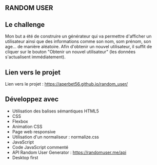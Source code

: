 ## RANDOM USER

## Le challenge

Mon but a été de construire un générateur qui va permettre d'afficher un utilisateur ainsi que des informations comme son nom, som prénom, son age... de manière aléatoire.
Afin d'obtenir un nouvel utilisateur, il suffit de cliquer sur le bouton "Obtenir un nouvel utilisateur" (les données s'actualisent immédiatement).

## Lien vers le projet

Lien vers le projet : https://aperbet56.github.io/random_user/

## Développez avec

- Utilisation des balises sémantiques HTML5
- CSS
- Flexbox
- Animation CSS
- Page web responsive
- Utilisation d'un normaliseur : normalize.css
- JavaScript
- Code JavaScript commenté
- API Random User Generator : https://randomuser.me/api
- Desktop first

